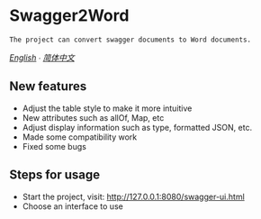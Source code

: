 # Swagger2Word
    The project can convert swagger documents to Word documents.
*[English](README.md) ∙ [简体中文](README_zh-CN.md)*

## New features
- Adjust the table style to make it more intuitive
- New attributes such as allOf, Map, etc
- Adjust display information such as type, formatted JSON, etc.
- Made some compatibility work
- Fixed some bugs

## Steps for usage
- Start the project, visit: http://127.0.0.1:8080/swagger-ui.html
- Choose an interface to use
